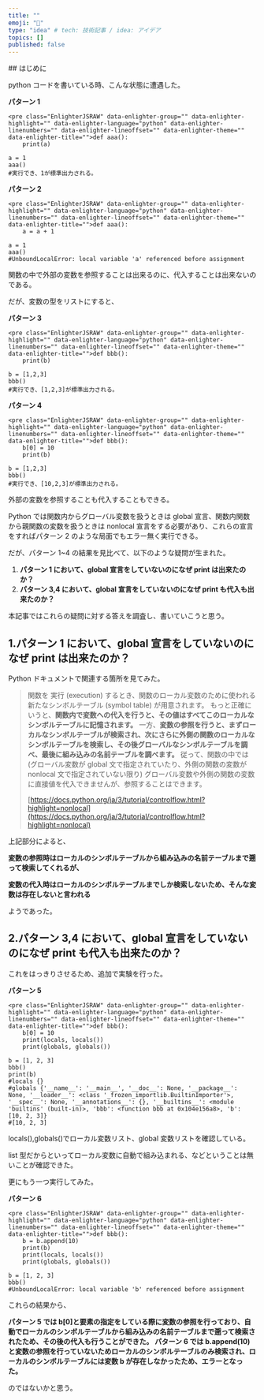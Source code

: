 ```yaml
---
title: ""
emoji: "🤖"
type: "idea" # tech: 技術記事 / idea: アイデア
topics: []
published: false
---
```


<!-- wp:heading -->## はじめに

python コードを書いている時、こんな状態に遭遇した。

**パターン 1**

```
<pre class="EnlighterJSRAW" data-enlighter-group="" data-enlighter-highlight="" data-enlighter-language="python" data-enlighter-linenumbers="" data-enlighter-lineoffset="" data-enlighter-theme="" data-enlighter-title="">def aaa():
    print(a)

a = 1
aaa()
#実行でき、1が標準出力される。
```

**パターン 2**

```
<pre class="EnlighterJSRAW" data-enlighter-group="" data-enlighter-highlight="" data-enlighter-language="python" data-enlighter-linenumbers="" data-enlighter-lineoffset="" data-enlighter-theme="" data-enlighter-title="">def aaa():
    a = a + 1

a = 1
aaa()
#UnboundLocalError: local variable 'a' referenced before assignment
```

関数の中で外部の変数を参照することは出来るのに、代入することは出来ないのである。

だが、変数の型をリストにすると、

**パターン 3**

```
<pre class="EnlighterJSRAW" data-enlighter-group="" data-enlighter-highlight="" data-enlighter-language="python" data-enlighter-linenumbers="" data-enlighter-lineoffset="" data-enlighter-theme="" data-enlighter-title="">def bbb():
    print(b)

b = [1,2,3]
bbb()
#実行でき、[1,2,3]が標準出力される。
```

**パターン 4**

```
<pre class="EnlighterJSRAW" data-enlighter-group="" data-enlighter-highlight="" data-enlighter-language="python" data-enlighter-linenumbers="" data-enlighter-lineoffset="" data-enlighter-theme="" data-enlighter-title="">def bbb():
    b[0] = 10
    print(b)

b = [1,2,3]
bbb()
#実行でき、[10,2,3]が標準出力される。
```

外部の変数を参照することも代入することもできる。

Python では関数内からグローバル変数を扱うときは global 宣言、関数内関数から親関数の変数を扱うときは nonlocal 宣言をする必要があり、これらの宣言をすればパターン 2 のような局面でもエラー無く実行できる。

だが、パターン 1~4 の結果を見比べて、以下のような疑問が生まれた。

1. **パターン 1 において、global 宣言をしていないのになぜ print は出来たのか？**
2. **パターン 3,4 において、global 宣言をしていないのになぜ print も代入も出来たのか？**

本記事ではこれらの疑問に対する答えを調査し、書いていこうと思う。

## 1.パターン 1 において、global 宣言をしていないのになぜ print は出来たのか？

Python ドキュメントで関連する箇所を見てみた。

> 関数を 実行 (execution) するとき、関数のローカル変数のために使われる新たなシンボルテーブル (symbol table) が用意されます。 もっと正確にいうと、**関数内で変数への代入を行うと、その値はすべてこのローカルなシンボルテーブルに記憶されます。** 一方、**変数の参照を行うと、まずローカルなシンボルテーブルが検索され、次にさらに外側の関数のローカルなシンボルテーブルを検索し、その後グローバルなシンボルテーブルを調べ、最後に組み込みの名前テーブルを調べます。** 従って、関数の中では (グローバル変数が global 文で指定されていたり、外側の関数の変数が nonlocal 文で指定されていない限り) グローバル変数や外側の関数の変数に直接値を代入できませんが、参照することはできます。
>
> [https://docs.python.org/ja/3/tutorial/controlflow.html?highlight=nonlocal](https://docs.python.org/ja/3/tutorial/controlflow.html?highlight=nonlocal)

上記部分によると、

**変数の参照時はローカルのシンボルテーブルから組み込みの名前テーブルまで遡って検索してくれるが、**

**変数の代入時はローカルのシンボルテーブルまでしか検索しないため、そんな変数は存在しないと言われる**

ようであった。

## 2.パターン 3,4 において、global 宣言をしていないのになぜ print も代入も出来たのか？

これをはっきりさせるため、追加で実験を行った。

**パターン 5**

```
<pre class="EnlighterJSRAW" data-enlighter-group="" data-enlighter-highlight="" data-enlighter-language="python" data-enlighter-linenumbers="" data-enlighter-lineoffset="" data-enlighter-theme="" data-enlighter-title="">def bbb():
    b[0] = 10
    print(locals, locals())
    print(globals, globals())

b = [1, 2, 3]
bbb()
print(b)
#locals {}
#globals {'__name__': '__main__', '__doc__': None, '__package__': None, '__loader__': <class '_frozen_importlib.BuiltinImporter'>, '__spec__': None, '__annotations__': {}, '__builtins__': <module 'builtins' (built-in)>, 'bbb': <function bbb at 0x104e156a8>, 'b': [10, 2, 3]}
#[10, 2, 3]
```

locals(),globals()でローカル変数リスト、global 変数リストを確認している。

list 型だからといってローカル変数に自動で組み込まれる、などということは無いことが確認できた。

更にもう一つ実行してみた。

**パターン 6**

```
<pre class="EnlighterJSRAW" data-enlighter-group="" data-enlighter-highlight="" data-enlighter-language="python" data-enlighter-linenumbers="" data-enlighter-lineoffset="" data-enlighter-theme="" data-enlighter-title="">def bbb():
    b = b.append(10)
    print(b)
    print(locals, locals())
    print(globals, globals())

b = [1, 2, 3]
bbb()
#UnboundLocalError: local variable 'b' referenced before assignment
```

これらの結果から、

**パターン 5 では b[0]と要素の指定をしている際に変数の参照を行っており、自動でローカルのシンボルテーブルから組み込みの名前テーブルまで遡って検索されたため、その後の代入も行うことができた。
パターン 6 では b.append(10)と変数の参照を行っていないためローカルのシンボルテーブルのみ検索され、ローカルのシンボルテーブルには変数 b が存在しなかったため、エラーとなった。**

のではないかと思う。
